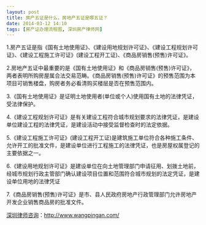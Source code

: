 ```yaml
---
layout: post
title: 房产五证是什么，房地产五证是哪五证？
date: 2014-03-12 14:10
tags: [房产证办理流程图, 深圳房产律师网]
---
```

1.房产五证是指《国有土地使用证》、《建设用地规划许可证》、《建设工程规划许可证》、《建设工程施工许可证》(建设工程开工证)、《商品房销售(预售)许可证》。

2.房地产五证中最重要的是《国有土地使用证》和《商品房销售(预售)许可证》，两者表明所购房屋属合法交易范畴。《商品房销售(预售)许可证》的预售范围为本项目可销售楼盘，购房者务必看清购买楼层是否在预售范围内。

3.《国有土地使用证》是证明土地使用者(单位或个人)使用国有土地的法律凭证，受法律保护。

4.《建设工程规划许可证》是有关建设工程符合城市规划要求的法律凭证，是建设单位建设工程的法律凭证，是建设活动中接受监督检查时的法定依据。

5.《建设工程施工许可证》(建设工程开工证)是建筑施工单位符合各种施工条件、允许开工的批准文件，是建设单位进行工程施工的法律凭证，也是房屋权属登记的主要依据之一。

6.《建设用地规划许可证》是建设单位在向土地管理部门申请征用、划拨土地前，经城市规划行政主管部门确认建设项目位置和范围符合城市规划的法定凭证，是建设单位用地的法律凭证

7.《商品房销售(预售)许可证》是市、县人民政府房地产行政管理部门允许房地产开发企业销售商品房的批准文件。


<a href="http://www.wangpingan.com/">深圳律师咨询</a>：<a href="http://www.wangpingan.com/">http://www.wangpingan.com/</a>


